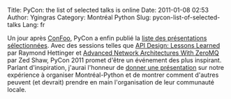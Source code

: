 Title: PyCon: the list of selected talks is online
Date: 2011-01-08 02:53
Author: Ygingras
Category: Montréal Python
Slug: pycon-list-of-selected-talks
Lang: fr

Un jour après [ConFoo][], PyCon a enfin publié la [liste des
présentations sélectionnées][]. Avec des sessions telles que [API
Design: Lessons Learned][] par Raymond Hettinger et [Advanced Network
Architectures With ZeroMQ][] par Zed Shaw, PyCon 2011 promet d'être un
événement des plus inspirant. Parlant d'inspiration, j'aurai l'honneur
de [donner une présentation][] sur notre expérience à organiser
Montréal-Python et de montrer comment d'autres peuvent (et devrait)
prendre en main l'organisation de leur communauté locale.

<!--:-->

</p>

  [ConFoo]: http://confoo.ca/fr
  [liste des présentations sélectionnées]: http://us.pycon.org/2011/schedule/lists/talks/
  [API Design: Lessons Learned]: http://us.pycon.org/2011/schedule/sessions/263/
  [Advanced Network Architectures With ZeroMQ]: http://us.pycon.org/2011/schedule/sessions/98/
  [donner une présentation]: http://us.pycon.org/2011/schedule/sessions/69/

